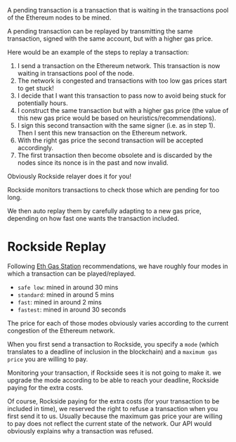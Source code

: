 A pending transaction is a transaction that is waiting in the transactions pool of the Ethereum nodes to be mined.

A pending transaction can be replayed by transmitting the same transaction, signed with the same account, but with a higher gas price.

Here would be an example of the steps to replay a transaction:

1. I send a transaction on the Ethereum network. This transaction is now waiting in transactions pool of the node.
2. The network is congested and transactions with too low gas prices start to get stuck!
3. I decide that I want this transaction to pass now to avoid being stuck for potentially hours.
4. I construct the same transaction but with a higher gas price (the value of this new gas price would be based on heuristics/recommendations).
5. I sign this second transaction with the same signer (i.e. as in step 1). Then I sent this new transaction on the Ethereum network.
6. With the right gas price the second transaction will be accepted accordingly.
7. The first transaction then become obsolete and is discarded by the nodes since its nonce is in the past and now invalid.

Obviously Rockside relayer does it for you!

Rockside monitors transactions to check those which are pending for too long.

We then auto replay them by carefully adapting to a new gas price, depending on how fast one wants the transaction included.

# Rockside Replay

Following [Eth Gas Station](https://ethgasstation.info) recommendations, we have roughly four modes in which a transaction can be played/replayed.

* `safe low`: mined in around 30 mins
* `standard`: mined in around 5 mins
* `fast`: mined in around 2 mins
* `fastest`: mined in around 30 seconds

The price for each of those modes obviously varies according to the current congestion of the Ethereum network.

When you first send a transaction to Rockside, you specify a `mode` (which translates to a deadline of inclusion in the blockchain) and a `maximum gas price` you are willing to pay.

Monitoring your transaction, if Rockside sees it is not going to make it. we upgrade the mode according to be able to reach your deadline, Rockside paying for the extra costs.

Of course, Rockside paying for the extra costs (for your transaction to be included in time), we reserved the right to refuse a transaction when you first send it to us. Usually because the maximum gas price your are willing to pay does not reflect the current state of the network. Our API would obviously explains why a transaction was refused.